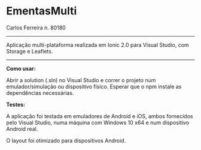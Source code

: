 # EmentasMulti

Carlos Ferreira n. 80180

-------

Aplicação multi-plataforma realizada em Ionic 2.0 para Visual Studio, com Storage e Leaflets.

-------

**Como usar:**

Abrir a solution (.sln) no Visual Studio e correr o projeto num emulador/simulação ou dispositivo físico. Esperar que o npm instale as dependências necessárias.

**Testes:**

A aplicação foi testada em emuladores de Android e iOS, ambos fornecidos pelo Visual Studio, numa máquina com Windows 10 x64 e num dispositivo Android real.

O layout foi otimizado para dispositivos Android.
